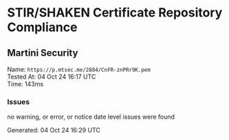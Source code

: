 # STIR/SHAKEN Certificate Repository Compliance

## Martini Security

Name: `https://p.mtsec.me/2884/CnFR-znPRr9K.pem`\
Tested At: 04 Oct 24 16:17 UTC\
Time: 143ms

### Issues

no warning, or error, or notice date level issues were found

Generated: 04 Oct 24 16:29 UTC